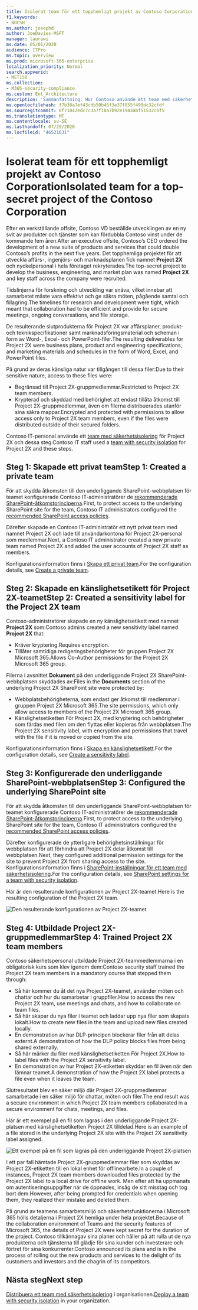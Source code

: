 ```yaml
---
title: Isolerat team för ett topphemligt projekt av Contoso Corporation
f1.keywords:
- NOCSH
ms.author: josephd
author: JoeDavies-MSFT
manager: laurawi
ms.date: 05/01/2020
audience: ITPro
ms.topic: overview
ms.prod: microsoft-365-enterprise
localization_priority: Normal
search.appverid:
- MET150
ms.collection:
- M365-security-compliance
ms.custom: Ent_Architecture
description: 'Sammanfattning: Hur Contoso använde ett team med säkerhetsisolering för ett topphemligt projekt för att utveckla en ny uppsättning produkter och tjänster.'
ms.openlocfilehash: f7b38a7ef43cdb50b46f3e37f855f490dc32cfdf
ms.sourcegitcommit: 0f71042edc7c3a7f10a7b92e1943abf51532cbf5
ms.translationtype: MT
ms.contentlocale: sv-SE
ms.lasthandoff: 07/29/2020
ms.locfileid: "46521631"
---
```

# <a name="isolated-team-for-a-top-secret-project-of-the-contoso-corporation"></a><span data-ttu-id="988d5-103">Isolerat team för ett topphemligt projekt av Contoso Corporation</span><span class="sxs-lookup"><span data-stu-id="988d5-103">Isolated team for a top-secret project of the Contoso Corporation</span></span>

<span data-ttu-id="988d5-104">Efter en verkställande offsite, Contoso VD beställde utvecklingen av en ny svit av produkter och tjänster som kan fördubbla Contoso vinst under de kommande fem åren.</span><span class="sxs-lookup"><span data-stu-id="988d5-104">After an executive offsite, Contoso’s CEO ordered the development of a new suite of products and services that could double Contoso’s profits in the next five years.</span></span> <span data-ttu-id="988d5-105">Det topphemliga projektet för att utveckla affärs-, ingenjörs- och marknadsplanen fick namnet **Project 2X** och nyckelpersonal i hela företaget rekryterades.</span><span class="sxs-lookup"><span data-stu-id="988d5-105">The top-secret project to develop the business, engineering, and market plan was named **Project 2X** and key staff across the company were recruited.</span></span> 

<span data-ttu-id="988d5-106">Tidslinjerna för forskning och utveckling var snäva, vilket innebar att samarbetet måste vara effektivt och ge säkra möten, pågående samtal och fillagring.</span><span class="sxs-lookup"><span data-stu-id="988d5-106">The timelines for research and development were tight, which meant that collaboration had to be efficient and provide for secure meetings, ongoing conversations, and file storage.</span></span>

<span data-ttu-id="988d5-107">De resulterande slutprodukterna för Project 2X var affärsplaner, produkt- och teknikspecifikationer samt marknadsföringsmaterial och scheman i form av Word-, Excel- och PowerPoint-filer.</span><span class="sxs-lookup"><span data-stu-id="988d5-107">The resulting deliverables for Project 2X were business plans, product and engineering specifications, and marketing materials and schedules in the form of Word, Excel, and PowerPoint files.</span></span> 

<span data-ttu-id="988d5-108">På grund av deras känsliga natur var tillgången till dessa filer:</span><span class="sxs-lookup"><span data-stu-id="988d5-108">Due to their sensitive nature, access to these files were:</span></span>

- <span data-ttu-id="988d5-109">Begränsad till Project 2X-gruppmedlemmar.</span><span class="sxs-lookup"><span data-stu-id="988d5-109">Restricted to Project 2X team members.</span></span>
- <span data-ttu-id="988d5-110">Krypterad och skyddad med behörighet att endast tillåta åtkomst till Project 2X-gruppmedlemmar, även om filerna distribuerades utanför sina säkra mappar.</span><span class="sxs-lookup"><span data-stu-id="988d5-110">Encrypted and protected with permissions to allow access only to Project 2X team members, even if the files were distributed outside of their secured folders.</span></span>

<span data-ttu-id="988d5-111">Contoso IT-personal använde ett [team med säkerhetsisolering](secure-teams-security-isolation.md) för Project 2X och dessa steg.</span><span class="sxs-lookup"><span data-stu-id="988d5-111">Contoso IT staff used a [team with security isolation](secure-teams-security-isolation.md) for Project 2X and these steps.</span></span>

## <a name="step-1-created-a-private-team"></a><span data-ttu-id="988d5-112">Steg 1: Skapade ett privat team</span><span class="sxs-lookup"><span data-stu-id="988d5-112">Step 1: Created a private team</span></span>

<span data-ttu-id="988d5-113">För att skydda åtkomsten till den underliggande SharePoint-webbplatsen för teamet konfigurerade Contoso IT-administratörer de [rekommenderade SharePoint-åtkomstprinciperna](../enterprise/sharepoint-file-access-policies.md).</span><span class="sxs-lookup"><span data-stu-id="988d5-113">First, to protect access to the underlying SharePoint site for the team, Contoso IT administrators configured the [recommended SharePoint access policies](../enterprise/sharepoint-file-access-policies.md).</span></span>

<span data-ttu-id="988d5-114">Därefter skapade en Contoso IT-administratör ett nytt privat team med namnet Project 2X och lade till användarkontona för Project 2X-personal som medlemmar.</span><span class="sxs-lookup"><span data-stu-id="988d5-114">Next, a Contoso IT administrator created a new private team named Project 2X and added the user accounts of Project 2X staff as members.</span></span>

<span data-ttu-id="988d5-115">Konfigurationsinformation finns i [Skapa ett privat team](secure-teams-security-isolation.md#create-a-private-team).</span><span class="sxs-lookup"><span data-stu-id="988d5-115">For the configuration details, see [Create a private team](secure-teams-security-isolation.md#create-a-private-team).</span></span>

## <a name="step-2-created-a-sensitivity-label-for-the-project-2x-team"></a><span data-ttu-id="988d5-116">Steg 2: Skapade en känslighetsetikett för Project 2X-teamet</span><span class="sxs-lookup"><span data-stu-id="988d5-116">Step 2: Created a sensitivity label for the Project 2X team</span></span>

<span data-ttu-id="988d5-117">Contoso-administratörer skapade en ny känslighetsetikett med namnet **Project 2X** som:</span><span class="sxs-lookup"><span data-stu-id="988d5-117">Contoso admins created a new sensitivity label named **Project 2X** that:</span></span>

- <span data-ttu-id="988d5-118">Kräver kryptering.</span><span class="sxs-lookup"><span data-stu-id="988d5-118">Requires encryption.</span></span>
- <span data-ttu-id="988d5-119">Tillåter samtidiga redigeringsbehörigheter för gruppen Project 2X Microsoft 365.</span><span class="sxs-lookup"><span data-stu-id="988d5-119">Allows Co-Author permissions for the Project 2X Microsoft 365 group.</span></span>

<span data-ttu-id="988d5-120">Filerna i avsnittet **Dokument** på den underliggande Project 2X SharePoint-webbplatsen skyddades av:</span><span class="sxs-lookup"><span data-stu-id="988d5-120">Files in the **Documents** section of the underlying Project 2X SharePoint site were protected by:</span></span>

- <span data-ttu-id="988d5-121">Webbplatsbehörigheterna, som endast ger åtkomst till medlemmar i gruppen Project 2X Microsoft 365.</span><span class="sxs-lookup"><span data-stu-id="988d5-121">The site permissions, which only allow access to members of the Project 2X Microsoft 365 group.</span></span>
- <span data-ttu-id="988d5-122">Känslighetsetiketten För Project 2X, med kryptering och behörigheter som färdas med filen om den flyttas eller kopieras från webbplatsen.</span><span class="sxs-lookup"><span data-stu-id="988d5-122">The Project 2X sensitivity label, with encryption and permissions that travel with the file if it is moved or copied from the site.</span></span>

<span data-ttu-id="988d5-123">Konfigurationsinformation finns i [Skapa en känslighetsetikett](secure-teams-security-isolation.md#create-a-sensitivity-label).</span><span class="sxs-lookup"><span data-stu-id="988d5-123">For the configuration details, see [Create a sensitivity label](secure-teams-security-isolation.md#create-a-sensitivity-label).</span></span>

## <a name="step-3-configured-the-underlying-sharepoint-site"></a><span data-ttu-id="988d5-124">Steg 3: Konfigurerade den underliggande SharePoint-webbplatsen</span><span class="sxs-lookup"><span data-stu-id="988d5-124">Step 3: Configured the underlying SharePoint site</span></span>

<span data-ttu-id="988d5-125">För att skydda åtkomsten till den underliggande SharePoint-webbplatsen för teamet konfigurerade Contoso IT-administratörer de [rekommenderade SharePoint-åtkomstprinciperna](../enterprise/sharepoint-file-access-policies.md).</span><span class="sxs-lookup"><span data-stu-id="988d5-125">First, to protect access to the underlying SharePoint site for the team, Contoso IT administrators configured the [recommended SharePoint access policies](../enterprise/sharepoint-file-access-policies.md).</span></span>

<span data-ttu-id="988d5-126">Därefter konfigurerade de ytterligare behörighetsinställningar för webbplatsen för att förhindra att Project 2X delar åtkomst till webbplatsen.</span><span class="sxs-lookup"><span data-stu-id="988d5-126">Next, they configured additional permission settings for the site to prevent Project 2X from sharing access to the site.</span></span> <span data-ttu-id="988d5-127">Konfigurationsinformation finns i [SharePoint-inställningar för ett team med säkerhetsisolering](secure-teams-security-isolation.md#sharepoint-settings).</span><span class="sxs-lookup"><span data-stu-id="988d5-127">For the configuration details, see [SharePoint settings for a team with security isolation](secure-teams-security-isolation.md#sharepoint-settings).</span></span>

<span data-ttu-id="988d5-128">Här är den resulterande konfigurationen av Project 2X-teamet.</span><span class="sxs-lookup"><span data-stu-id="988d5-128">Here is the resulting configuration of the Project 2X team.</span></span>

![Den resulterande konfigurationen av Project 2X-teamet](../media/contoso-team-for-top-secret-project/contoso-team-for-top-secret-project.png)

 ## <a name="step-4-trained-project-2x-team-members"></a><span data-ttu-id="988d5-130">Steg 4: Utbildade Project 2X-gruppmedlemmar</span><span class="sxs-lookup"><span data-stu-id="988d5-130">Step 4: Trained Project 2X team members</span></span>

<span data-ttu-id="988d5-131">Contoso säkerhetspersonal utbildade Project 2X-teammedlemmarna i en obligatorisk kurs som klev igenom dem:</span><span class="sxs-lookup"><span data-stu-id="988d5-131">Contoso security staff trained the Project 2X team members in a mandatory course that stepped them through:</span></span>

- <span data-ttu-id="988d5-132">Så här kommer du åt det nya Project 2X-teamet, använder möten och chattar och hur du samarbetar i gruppfiler.</span><span class="sxs-lookup"><span data-stu-id="988d5-132">How to access the new Project 2X team, use meetings and chats, and how to collaborate on team files.</span></span>
- <span data-ttu-id="988d5-133">Så här skapar du nya filer i teamet och laddar upp nya filer som skapats lokalt.</span><span class="sxs-lookup"><span data-stu-id="988d5-133">How to create new files in the team and upload new files created locally.</span></span>
- <span data-ttu-id="988d5-134">En demonstration av hur DLP-principen blockerar filer från att delas externt.</span><span class="sxs-lookup"><span data-stu-id="988d5-134">A demonstration of how the DLP policy blocks files from being shared externally.</span></span>
- <span data-ttu-id="988d5-135">Så här märker du filer med känslighetsetiketten För Project 2X.</span><span class="sxs-lookup"><span data-stu-id="988d5-135">How to label files with the Project 2X sensitivity label.</span></span>
- <span data-ttu-id="988d5-136">En demonstration av hur Project 2X-etiketten skyddar en fil även när den lämnar teamet.</span><span class="sxs-lookup"><span data-stu-id="988d5-136">A demonstration of how the Project 2X  label protects a file even when it leaves the team.</span></span>

<span data-ttu-id="988d5-137">Slutresultatet blev en säker miljö där Project 2X-gruppmedlemmar samarbetade i en säker miljö för chattar, möten och filer.</span><span class="sxs-lookup"><span data-stu-id="988d5-137">The end result was a secure environment in which Project 2X team members collaborated in a secure environment for chats, meetings, and files.</span></span>

<span data-ttu-id="988d5-138">Här är ett exempel på en fil som lagras i den underliggande Project 2X-platsen med känslighetsetiketten Project 2X tilldelad.</span><span class="sxs-lookup"><span data-stu-id="988d5-138">Here is an example of a file stored in the underlying Project 2X site with the Project 2X sensitivity label assigned.</span></span>

![Ett exempel på en fil som lagras på den underliggande Project 2X-platsen](../media/contoso-team-for-top-secret-project/contoso-team-for-top-secret-project-example.png)

<span data-ttu-id="988d5-140">I ett par fall hämtade Project 2X-gruppmedlemmar filer som skyddas av Project 2X-etiketten till en lokal enhet för offlinearbete.</span><span class="sxs-lookup"><span data-stu-id="988d5-140">In a couple of instances, Project 2X team members downloaded files protected by the Project 2X label to a local drive for offline work.</span></span> <span data-ttu-id="988d5-141">Men efter att ha uppmanats om autentiseringsuppgifter när de öppnades, insåg de sitt misstag och tog bort dem.</span><span class="sxs-lookup"><span data-stu-id="988d5-141">However, after being prompted for credentials when opening them, they realized their mistake and deleted them.</span></span>

<span data-ttu-id="988d5-142">På grund av teamens samarbetsmiljö och säkerhetsfunktionerna i Microsoft 365 hölls detaljerna i Project 2X hemliga under hela projektet.</span><span class="sxs-lookup"><span data-stu-id="988d5-142">Because of the collaboration environment of Teams and the security features of Microsoft 365, the details of Project 2X were kept secret for the duration of the project.</span></span> <span data-ttu-id="988d5-143">Contoso tillkännagav sina planer och håller på att rulla ut de nya produkterna och tjänsterna till glädje för sina kunder och investerare och förtret för sina konkurrenter.</span><span class="sxs-lookup"><span data-stu-id="988d5-143">Contoso announced its plans and is in the process of rolling out the new products and services to the delight of its customers and investors and the chagrin of its competitors.</span></span>

## <a name="next-step"></a><span data-ttu-id="988d5-144">Nästa steg</span><span class="sxs-lookup"><span data-stu-id="988d5-144">Next step</span></span>

<span data-ttu-id="988d5-145">[Distribuera ett team med säkerhetsisolering](secure-teams-security-isolation.md) i organisationen.</span><span class="sxs-lookup"><span data-stu-id="988d5-145">[Deploy a team with security isolation](secure-teams-security-isolation.md) in your organization.</span></span>

